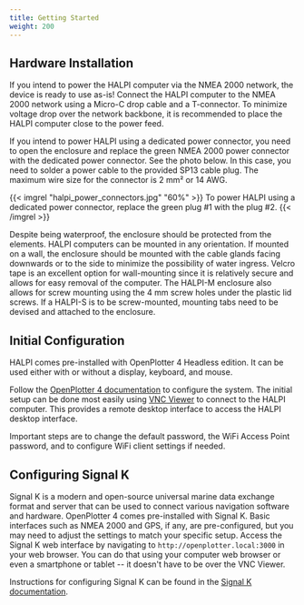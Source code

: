 ```yaml
---
title: Getting Started
weight: 200
---
```


## Hardware Installation

If you intend to power the HALPI computer via the NMEA 2000 network, the device is ready to use as-is!
Connect the HALPI computer to the NMEA 2000 network using a Micro-C drop cable and a T-connector.
To minimize voltage drop over the network backbone, it is recommended to place the HALPI computer close to the power feed.

If you intend to power HALPI using a dedicated power connector, you need to open the enclosure and replace the green NMEA 2000 power connector with the dedicated power connector.
See the photo below.
In this case, you need to solder a power cable to the provided SP13 cable plug.
The maximum wire size for the connector is 2 mm² or 14 AWG.

{{< imgrel "halpi_power_connectors.jpg" "60%" >}}
To power HALPI using a dedicated power connector, replace the green plug #1 with the plug #2.
{{< /imgrel >}}

Despite being waterproof, the enclosure should be protected from the elements.
HALPI computers can be mounted in any orientation. If mounted on a wall, the enclosure should be mounted with the cable glands facing downwards or to the side to minimize the possibility of water ingress.
Velcro tape is an excellent option for wall-mounting since it is relatively secure and allows for easy removal of the computer.
The HALPI-M enclosure also allows for screw mounting using the 4 mm screw holes under the plastic lid screws.
If a HALPI-S is to be screw-mounted, mounting tabs need to be devised and attached to the enclosure.

## Initial Configuration

HALPI comes pre-installed with OpenPlotter 4 Headless edition.
It can be used either with or without a display, keyboard, and mouse.

Follow the [OpenPlotter 4 documentation](https://openplotter.readthedocs.io/en/4.x.x/getting_started/first_steps.html) to configure the system.
The initial setup can be done most easily using [VNC Viewer](https://www.realvnc.com/en/connect/download/viewer/) to connect to the HALPI computer.
This provides a remote desktop interface to access the HALPI desktop interface.

Important steps are to change the default password, the WiFi Access Point password, and to configure WiFi client settings if needed.

## Configuring Signal K

Signal K is a modern and open-source universal marine data exchange format and server that can be used to connect various navigation software and hardware.
OpenPlotter 4 comes pre-installed with Signal K.
Basic interfaces such as NMEA 2000 and GPS, if any, are pre-configured, but you may need to adjust the settings to match your specific setup.
Access the Signal K web interface by navigating to `http://openplotter.local:3000` in your web browser.
You can do that using your computer web browser or even a smartphone or tablet -- it doesn't have to be over the VNC Viewer.

Instructions for configuring Signal K can be found in the [Signal K documentation](https://github.com/SignalK/signalk-server?tab=readme-ov-file#configuration-and-use).
